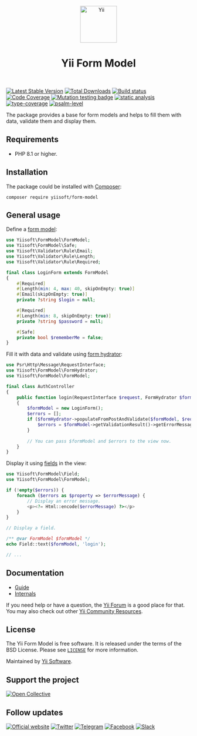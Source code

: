<p align="center">
    <a href="https://github.com/yiisoft" target="_blank">
        <img src="https://yiisoft.github.io/docs/images/yii_logo.svg" height="100px" alt="Yii">
    </a>
    <h1 align="center">Yii Form Model</h1>
    <br>
</p>

[![Latest Stable Version](https://poser.pugx.org/yiisoft/form-model/v)](https://packagist.org/packages/yiisoft/form-model)
[![Total Downloads](https://poser.pugx.org/yiisoft/form-model/downloads)](https://packagist.org/packages/yiisoft/form-model)
[![Build status](https://github.com/yiisoft/form-model/actions/workflows/build.yml/badge.svg)](https://github.com/yiisoft/form-model/actions/workflows/build.yml)
[![Code Coverage](https://codecov.io/gh/yiisoft/form-model/branch/master/graph/badge.svg)](https://codecov.io/gh/yiisoft/form-model)
[![Mutation testing badge](https://img.shields.io/endpoint?style=flat&url=https%3A%2F%2Fbadge-api.stryker-mutator.io%2Fgithub.com%2Fyiisoft%2Fform-model%2Fmaster)](https://dashboard.stryker-mutator.io/reports/github.com/yiisoft/form-model/master)
[![static analysis](https://github.com/yiisoft/form-model/workflows/static%20analysis/badge.svg)](https://github.com/yiisoft/form-model/actions?query=workflow%3A%22static+analysis%22)
[![type-coverage](https://shepherd.dev/github/yiisoft/form-model/coverage.svg)](https://shepherd.dev/github/yiisoft/form-model)
[![psalm-level](https://shepherd.dev/github/yiisoft/form-model/level.svg)](https://shepherd.dev/github/yiisoft/form-model)

The package provides a base for form models and helps to fill them with data, validate them and display them.

## Requirements

- PHP 8.1 or higher.

## Installation

The package could be installed with [Composer](https://getcomposer.org):

```shell
composer require yiisoft/form-model
```

## General usage

Define a [form model](docs/guide/en/form-model.md):

```php
use Yiisoft\FormModel\FormModel;
use Yiisoft\FormModel\Safe;
use Yiisoft\Validator\Rule\Email;
use Yiisoft\Validator\Rule\Length;
use Yiisoft\Validator\Rule\Required;

final class LoginForm extends FormModel
{
    #[Required]
    #[Length(min: 4, max: 40, skipOnEmpty: true)]
    #[Email(skipOnEmpty: true)]
    private ?string $login = null;

    #[Required]
    #[Length(min: 8, skipOnEmpty: true)]
    private ?string $password = null;

    #[Safe]
    private bool $rememberMe = false;
}
```

Fill it with data and validate using [form hydrator](docs/guide/en/form-hydrator.md):

```php
use Psr\Http\Message\RequestInterface;
use Yiisoft\FormModel\FormHydrator;
use Yiisoft\FormModel\FormModel;

final class AuthController 
{
    public function login(RequestInterface $request, FormHydrator $formHydrator): ResponseInterface
    {
        $formModel = new LoginForm();
        $errors = [];
        if ($formHydrator->populateFromPostAndValidate($formModel, $request)) {
            $errors = $formModel->getValidationResult()->getErrorMessagesIndexedByProperty();
        }
        
        // You can pass $formModel and $errors to the view now.
    }
}
```

Display it using [fields](docs/guide/en/displaying-fields.md) in the view:

```php
use Yiisoft\FormModel\Field;
use Yiisoft\FormModel\FormModel;

if (!empty($errors)) {
    foreach ($errors as $property => $errorMessage) {
        // Display an error message.
        <p><?= Html::encode($errorMessage) ?></p>
    }
}

// Display a field.

/** @var FormModel $formModel */
echo Field::text($formModel, 'login');

// ...
```

## Documentation

- [Guide](docs/guide/en/README.md)
- [Internals](docs/internals.md)

If you need help or have a question, the [Yii Forum](https://forum.yiiframework.com/c/yii-3-0/63) is a good place for
that. You may also check out other [Yii Community Resources](https://www.yiiframework.com/community).

## License

The Yii Form Model is free software. It is released under the terms of the BSD License.
Please see [`LICENSE`](./LICENSE.md) for more information.

Maintained by [Yii Software](https://www.yiiframework.com/).

## Support the project

[![Open Collective](https://img.shields.io/badge/Open%20Collective-sponsor-7eadf1?logo=open%20collective&logoColor=7eadf1&labelColor=555555)](https://opencollective.com/yiisoft)

## Follow updates

[![Official website](https://img.shields.io/badge/Powered_by-Yii_Framework-green.svg?style=flat)](https://www.yiiframework.com/)
[![Twitter](https://img.shields.io/badge/twitter-follow-1DA1F2?logo=twitter&logoColor=1DA1F2&labelColor=555555?style=flat)](https://twitter.com/yiiframework)
[![Telegram](https://img.shields.io/badge/telegram-join-1DA1F2?style=flat&logo=telegram)](https://t.me/yii3en)
[![Facebook](https://img.shields.io/badge/facebook-join-1DA1F2?style=flat&logo=facebook&logoColor=ffffff)](https://www.facebook.com/groups/yiitalk)
[![Slack](https://img.shields.io/badge/slack-join-1DA1F2?style=flat&logo=slack)](https://yiiframework.com/go/slack)
